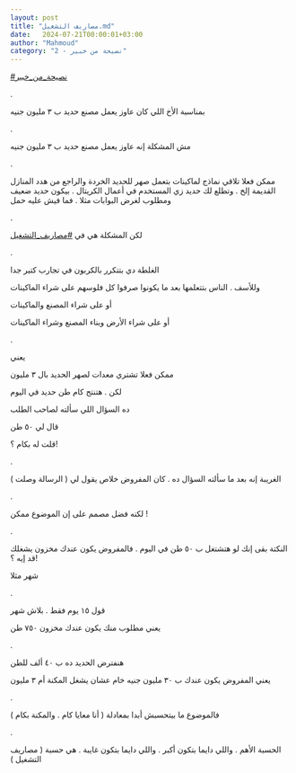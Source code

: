 ```yaml
---
layout: post
title: "مصاريف التشغيل.md"
date:   2024-07-21T00:00:01+03:00
author: "Mahmoud"
category: "2 - نصيحة من خبير"
---
```

[<u>\#نصيحة_من_خبير</u>](https://www.facebook.com/hashtag/%D9%86%D8%B5%D9%8A%D8%AD%D8%A9_%D9%85%D9%86_%D8%AE%D8%A8%D9%8A%D8%B1?__eep__=6&__cft__%5b0%5d=AZXNu3DiDuNY984jKpdqiM_4gQJ0edGuWv_FBvzl68gBwut3YdcAXAo6R0bTLvcnvZKZuLmAYJ93FcwqD1_QyyQj5zN1nYq5wbppoGNY7OLtSuelbKJ-On7dij7BUDf9Z8z8A1SK3uVzKRTcR2JijFt-LHI89LQ73Kg25O9SvyluSwhMAG2PBdzUyts5HiQizKJSSI4lxOOfuNQ_DhRZC71G&__tn__=*NK-R)

.

بمناسبة الأخ اللي كان عاوز يعمل مصنع حديد ب ٣ مليون
جنيه

.

مش المشكلة إنه عاوز يعمل مصنع حديد ب ٣ مليون جنيه

.

ممكن فعلا تلاقي نماذج لماكينات بتعمل صهر للحديد الخردة
والراجع من هدد المنازل القديمة إلخ . وتطلع لك حديد زي المستخدم في أعمال
الكريتال . بيكون حديد ضعيف ومطلوب لغرض البوابات مثلا . فما فيش عليه
حمل

.

لكن المشكلة هي في
[<u>\#مصاريف_التشغيل</u>](https://www.facebook.com/hashtag/%D9%85%D8%B5%D8%A7%D8%B1%D9%8A%D9%81_%D8%A7%D9%84%D8%AA%D8%B4%D8%BA%D9%8A%D9%84?__eep__=6&__cft__%5b0%5d=AZXNu3DiDuNY984jKpdqiM_4gQJ0edGuWv_FBvzl68gBwut3YdcAXAo6R0bTLvcnvZKZuLmAYJ93FcwqD1_QyyQj5zN1nYq5wbppoGNY7OLtSuelbKJ-On7dij7BUDf9Z8z8A1SK3uVzKRTcR2JijFt-LHI89LQ73Kg25O9SvyluSwhMAG2PBdzUyts5HiQizKJSSI4lxOOfuNQ_DhRZC71G&__tn__=*NK-R)

.

الغلطة دي بتتكرر بالكربون في تجارب كتير جدا

وللأسف . الناس بتتعلمها بعد ما يكونوا صرفوا كل فلوسهم
على شراء الماكينات

أو على شراء المصنع والماكينات

أو على شراء الأرض وبناء المصنع وشراء الماكينات

.

يعني

ممكن فعلا تشتري معدات لصهر الحديد بال ٣ مليون

لكن . هتنتج كام طن حديد في اليوم

ده السؤال اللي سألته لصاحب الطلب

قال لي ٥٠ طن

قلت له بكام ؟!

.

الغريبة إنه بعد ما سألته السؤال ده . كان المفروض خلاص
يقول لي ( الرسالة وصلت )

.

لكنه فضل مصمم على إن الموضوع ممكن !

.

النكتة بقى إنك لو هتشتغل ب ٥٠ طن في اليوم . فالمفروض
يكون عندك مخزون يشغلك قد إيه ؟!

شهر مثلا

.

قول ١٥ يوم فقط . بلاش شهر

يعني مطلوب منك يكون عندك مخزون ٧٥٠ طن

.

هنفترض الحديد ده ب ٤٠ ألف للطن

يعني المفروض يكون عندك ب ٣٠ مليون جنيه خام عشان يشغل
المكنة أم ٣ مليون

.

فالموضوع ما بيتحسبش أبدا بمعادلة ( أنا معايا كام .
والمكنة بكام )

.

الحسبة الأهم . واللي دايما بتكون أكبر . واللي دايما
بتكون غايبة . هي حسبة ( مصاريف التشغيل )
